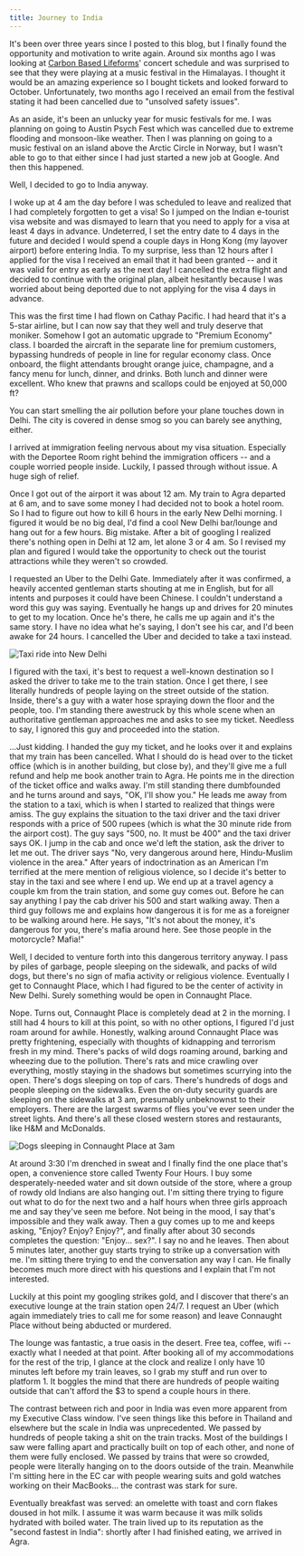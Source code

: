 ```yaml
---
title: Journey to India
---
```


It's been over three years since I posted to this blog, but I finally
found the opportunity and motivation to write again. Around six months
ago I was looking at [Carbon Based Lifeforms]' concert schedule and was
surprised to see that they were playing at a music festival in the
Himalayas. I thought it would be an amazing experience so I bought
tickets and looked forward to October. Unfortunately, two months ago I
received an email from the festival stating it had been cancelled due to
"unsolved safety issues".

As an aside, it's been an unlucky year for music festivals for me. I was
planning on going to Austin Psych Fest which was cancelled due to
extreme flooding and monsoon-like weather. Then I was planning on going
to a music festival on an island above the Arctic Circle in Norway, but
I wasn't able to go to that either since I had just started a new job at
Google. And then this happened.

Well, I decided to go to India anyway.

I woke up at 4 am the day before I was scheduled to leave and realized
that I had completely forgotten to get a visa! So I jumped on the Indian
e-tourist visa website and was dismayed to learn that you need to apply
for a visa at least 4 days in advance. Undeterred, I set the entry date
to 4 days in the future and decided I would spend a couple days in Hong
Kong (my layover airport) before entering India. To my surprise, less
than 12 hours after I applied for the visa I received an email that it
had been granted -- and it was valid for entry as early as the next day!
I cancelled the extra flight and decided to continue with the original
plan, albeit hesitantly because I was worried about being deported due
to not applying for the visa 4 days in advance.

This was the first time I had flown on Cathay Pacific. I had heard that
it's a 5-star airline, but I can now say that they well and truly
deserve that moniker. Somehow I got an automatic upgrade to "Premium
Economy" class. I boarded the aircraft in the separate line for premium
customers, bypassing hundreds of people in line for regular economy
class. Once onboard, the flight attendants brought orange juice,
champagne, and a fancy menu for lunch, dinner, and drinks. Both lunch
and dinner were excellent. Who knew that prawns and scallops could be
enjoyed at 50,000 ft?

You can start smelling the air pollution before your plane touches down
in Delhi. The city is covered in dense smog so you can barely see
anything, either.

I arrived at immigration feeling nervous about my visa situation.
Especially with the Deportee Room right behind the immigration officers
-- and a couple worried people inside. Luckily, I passed through without
issue. A huge sigh of relief.

Once I got out of the airport it was about 12 am. My train to Agra
departed at 6 am, and to save some money I had decided not to book a
hotel room. So I had to figure out how to kill 6 hours in the early New
Delhi morning. I figured it would be no big deal, I'd find a cool New
Delhi bar/lounge and hang out for a few hours. Big mistake. After a bit
of googling I realized there's nothing open in Delhi at 12 am, let alone
3 or 4 am. So I revised my plan and figured I would take the opportunity
to check out the tourist attractions while they weren't so crowded.

I requested an Uber to the Delhi Gate. Immediately after it was
confirmed, a heavily accented gentleman starts shouting at me in
English, but for all intents and purposes it could have been Chinese. I
couldn't understand a word this guy was saying. Eventually he hangs up
and drives for 20 minutes to get to my location. Once he's there, he
calls me up again and it's the same story. I have no idea what he's
saying, I don't see his car, and I'd been awake for 24 hours. I
cancelled the Uber and decided to take a taxi instead.

![Taxi ride into New Delhi]

I figured with the taxi, it's best to request a well-known destination
so I asked the driver to take me to the train station. Once I get there,
I see literally hundreds of people laying on the street outside of the
station. Inside, there's a guy with a water hose spraying down the floor
and the people, too. I'm standing there awestruck by this whole scene
when an authoritative gentleman approaches me and asks to see my ticket.
Needless to say, I ignored this guy and proceeded into the station.

...Just kidding. I handed the guy my ticket, and he looks over it and
explains that my train has been cancelled. What I should do is head over
to the ticket office (which is in another building, but close by), and
they'll give me a full refund and help me book another train to Agra. He
points me in the direction of the ticket office and walks away. I'm
still standing there dumbfounded and he turns around and says, "OK, I'll
show you." He leads me away from the station to a taxi, which is when I
started to realized that things were amiss. The guy explains the
situation to the taxi driver and the taxi driver responds with a price
of 500 rupees (which is what the 30 minute ride from the airport cost).
The guy says "500, no. It must be 400" and the taxi driver says OK. I
jump in the cab and once we'd left the station, ask the driver to let me
out. The driver says "No, very dangerous around here, Hindu-Muslim
violence in the area." After years of indoctrination as an American I'm
terrified at the mere mention of religious violence, so I decide it's
better to stay in the taxi and see where I end up. We end up at a travel
agency a couple km from the train station, and some guy comes out.
Before he can say anything I pay the cab driver his 500 and start
walking away. Then a third guy follows me and explains how dangerous it
is for me as a foreigner to be walking around here. He says, "It's not
about the money, it's dangerous for you, there's mafia around here. See
those people in the motorcycle? Mafia!"

Well, I decided to venture forth into this dangerous territory anyway. I
pass by piles of garbage, people sleeping on the sidewalk, and packs of
wild dogs, but there's no sign of mafia activity or religious violence.
Eventually I get to Connaught Place, which I had figured to be the
center of activity in New Delhi. Surely something would be open in
Connaught Place.

Nope. Turns out, Connaught Place is completely dead at 2 in the morning.
I still had 4 hours to kill at this point, so with no other options, I
figured I'd just roam around for awhile. Honestly, walking around
Connaught Place was pretty frightening, especially with thoughts of
kidnapping and terrorism fresh in my mind. There's packs of wild dogs
roaming around, barking and wheezing due to the pollution. There's rats
and mice crawling over everything, mostly staying in the shadows but
sometimes scurrying into the open. There's dogs sleeping on top of cars.
There's hundreds of dogs and people sleeping on the sidewalks. Even the
on-duty security guards are sleeping on the sidewalks at 3 am,
presumably unbeknownst to their employers. There are the largest swarms
of flies you've ever seen under the street lights. And there's all these
closed western stores and restaurants, like H&M and McDonalds.

![Dogs sleeping in Connaught Place at 3am]

At around 3:30 I'm drenched in sweat and I finally find the one place
that's open, a convenience store called Twenty Four Hours. I buy some
desperately-needed water and sit down outside of the store, where a
group of rowdy old Indians are also hanging out. I'm sitting there
trying to figure out what to do for the next two and a half hours when
three girls approach me and say they've seen me before. Not being in the
mood, I say that's impossible and they walk away. Then a guy comes up to
me and keeps asking, "Enjoy? Enjoy? Enjoy?", and finally after about 30
seconds completes the question: "Enjoy... sex?". I say no and he leaves.
Then about 5 minutes later, another guy starts trying to strike up a
conversation with me. I'm sitting there trying to end the conversation
any way I can. He finally becomes much more direct with his questions
and I explain that I'm not interested.

Luckily at this point my googling strikes gold, and I discover that
there's an executive lounge at the train station open 24/7. I request an
Uber (which again immediately tries to call me for some reason) and
leave Connaught Place without being abducted or murdered.

The lounge was fantastic, a true oasis in the desert. Free tea, coffee,
wifi -- exactly what I needed at that point. After booking all of my
accommodations for the rest of the trip, I glance at the clock and
realize I only have 10 minutes left before my train leaves, so I grab my
stuff and run over to platform 1. It boggles the mind that there are
hundreds of people waiting outside that can't afford the \$3 to spend a
couple hours in there.

The contrast between rich and poor in India was even more apparent from
my Executive Class window. I've seen things like this before in Thailand
and elsewhere but the scale in India was unprecedented. We passed by
hundreds of people taking a shit on the train tracks. Most of the
buildings I saw were falling apart and practically built on top of each
other, and none of them were fully enclosed. We passed by trains that
were so crowded, people were literally hanging on to the doors outside
of the train. Meanwhile I'm sitting here in the EC car with people
wearing suits and gold watches working on their MacBooks... the contrast
was stark for sure.

Eventually breakfast was served: an omelette with toast and corn flakes
doused in hot milk. I assume it was warm because it was milk solids
hydrated with boiled water. The train lived up to its reputation as the
"second fastest in India": shortly after I had finished eating, we
arrived in Agra.

  [Carbon Based Lifeforms]: https://en.wikipedia.org/wiki/Carbon_Based_Lifeforms
  [Taxi ride into New Delhi]: https://lh3.googleusercontent.com/Vqwq0LsHbepk6OE4vdK2JTIdssmwsAB45ravBp3rsqfVSAA3hn0Joy5EAlp2Rs_gd_JsH0GlMJKxuNDTsNDhes4aFIk3OfO46UB0fZFMO1jowLnbHISZHRro81W92_bgHp6zWuNnXzCnTDCHzXzKPZCBBfI8WuSLBoNpAaimy5VuAL7LBtSmr_JZpcQm9QfZXq2fFbGKElHTmEjirJ9BN8Z7PzQaKw0YT2DVfZ6E_PGhsITI2MHGgT7rn4iuRbg7TpLgVbKFovs5RdEsNVtF9zJEKsoNAigG05h-ZRevKiySwEfZlXa3vYQt9eOUMK6yKfEaodhVI49VQPhB1XvwXCiAUMJoNQUcw_TFq6YcgS9eRnEWH6KF8gLqpzpBKjnLEwGyh9I2QsIcPzTx_rk8R9M05E3rxMNEVzWUgehvomB9GhcDsjob5bVAdKbb5nXjy06YKDlqjPbcVM4N-JN4HTBZNYu-fDM7C_pJPFm309XY7j6bbzZX8r0nx-MX4AW-7QGIl6QTdU0KZuyt424CbiQ0gly5VasWnxBDYedadw01AznG6WatMyfv5VYXJtZBoqO76wHPvpkVaFHFRiV1pFsy1LxH5MEaaeVp4VBQpotPWuGtTQ=s1000
  [Dogs sleeping in Connaught Place at 3am]: https://lh3.googleusercontent.com/GW_N7JyiAor-08fMmFb5LHQDbyZISjEPmnZfErefPJbmMhHbXjNcYKSXgSj4_5HPxxy9RqRbbepLZPQ0axuMLehd92uKNFBlrOvjOXp7HFoLqOfdC7674HzElE661AYhB7bZ0bwrbso2yRYPWKGjPOpJzUvnFIk1OF0g5WNyGXB_d7qu6TWGsSQQk5V3FqtSUJlBxKxcd7Qq24r4A-_G2_qWPd_2qils-z7dIOyOcJdsP2pc3CzrJzul549fqNqOpellqcZ4a9U9C2twZJcQZ_4WZg1VGwObtfn4-gpMo0BFfYX42t9a3S6stO7dk-lJGJLGBhcMayBk0zpcooFxDIfmxZsp763YAVRLPvo6f7-Q9fYFOJ3U0-8iIfurpfQrP92lb4F2ilr2P3zKZWGlRTvFV0Wk0BT7tq3f8HtM4e-1pliY7iC8ggSdEKjvwh8S8XGq6DALa3pZ9br_ADtJEks5jeEmxpJcX-1gK1HmFJ6bEZAhKfz2gsi3Hn3iBUUGD_tS48Y97rr8JvrGidCSkG-yfm0Xqti7J1ryLdAKMmK7yriv4wx1Agty5TY94iej9Sxb-ui_3jY0OhEtMuGdhS2jP9Lllj8nXQHecf--W5LpqMZjcA=s1000
